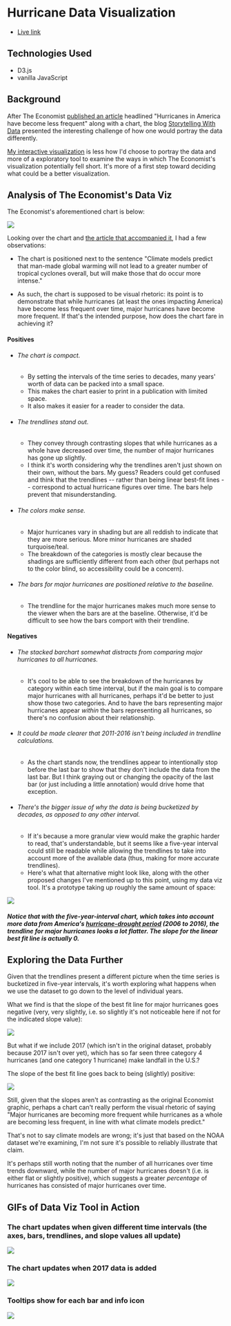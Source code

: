# Hurricane Data Visualization
* [Live link][live-link]

## Technologies Used
* D3.js
* vanilla JavaScript


## Background

After The Economist [published an article][economist-link] headlined "Hurricanes in America have become less frequent" along with a chart, the blog [Storytelling With Data][storytelling-with-data-link] presented the interesting challenge of how one would portray the data differently.

[My interactive visualization][live-link] is less how I'd choose to portray the data and more of a exploratory tool to examine the ways in which The Economist's visualization potentially fell short. It's more of a first step toward deciding what could be a better visualization.

## Analysis of The Economist's Data Viz

The Economist's aforementioned chart is below:

<img src="./economist-stacked-barchart.png"></img>

Looking over the chart and [the article that accompanied it][economist-link], I had a few observations:
* The chart is positioned next to the sentence "Climate models predict that man-made global warming will not lead to a greater number of tropical cyclones overall, but will make those that do occur more intense."

* As such, the chart is supposed to be visual rhetoric: its point is to demonstrate that while hurricanes (at least the ones impacting America) have become less frequent over time, major hurricanes have become more frequent. If that's the intended purpose, how does the chart fare in achieving it?

#### Positives
* ###### The chart is compact.
  * By setting the intervals of the time series to decades, many years' worth of data can be packed into a small space.
  * This makes the chart easier to print in a publication with limited space.
  * It also makes it easier for a reader to consider the data.
* ###### The trendlines stand out.
  * They convey through contrasting slopes that while hurricanes as a whole have decreased over time, the number of major hurricanes has gone up slightly.
  * I think it's worth considering why the trendlines aren't just shown on their own, without the bars. My guess? Readers could get confused and think that the trendlines -- rather than being linear best-fit lines -- correspond to actual hurricane figures over time. The bars help prevent that misunderstanding.
* ###### The colors make sense.
  * Major hurricanes vary in shading but are all reddish to indicate that they are more serious. More minor hurricanes are shaded turquoise/teal.
  * The breakdown of the categories is mostly clear because the shadings are sufficiently different from each other (but perhaps not to the color blind, so accessibility could be a concern).
* ###### The bars for major hurricanes are positioned relative to the baseline.
  * The trendline for the major hurricanes makes much more sense to the viewer when the bars are at the baseline. Otherwise, it'd be difficult to see how the bars comport with their trendline.

#### Negatives
* ###### The stacked barchart somewhat distracts from comparing major hurricanes to all hurricanes.
  * It's cool to be able to see the breakdown of the hurricanes by category within each time interval, but if the main goal is to compare major hurricanes with all hurricanes, perhaps it'd be better to just show those two categories. And to have the bars representing major hurricanes appear _within_ the bars representing all hurricanes, so there's no confusion about their relationship.
* ###### It could be made clearer that 2011-2016 isn't being included in trendline calculations.
  * As the chart stands now, the trendlines appear to intentionally stop before the last bar to show that they don't include the data from the last bar. But I think graying out or changing the opacity of the last bar (or just including a little annotation) would drive home that exception.
* ###### There's the bigger issue of why the data is being bucketized by decades, as opposed to any other interval.
  * If it's because a more granular view would make the graphic harder to read, that's understandable, but it seems like a five-year interval could still be readable while allowing the trendlines to take into account more of the available data (thus, making for more accurate trendlines).
  * Here's what that alternative might look like, along with the other proposed changes I've mentioned up to this point, using my data viz tool. It's a prototype taking up roughly the same amount of space:

<img src="./five-year-interval-chart.png"></img>

##### Notice that with the five-year-interval chart, which takes into account more data from America's [hurricane-drought period][wapo-link] (2006 to 2016), the trendline for major hurricanes looks a lot flatter. The slope for the linear best fit line is actually 0.

## Exploring the Data Further

Given that the trendlines present a different picture when the time series is bucketized in five-year intervals, it's worth exploring what happens when we use the dataset to go down to the level of individual years.

What we find is that the slope of the best fit line for major hurricanes goes negative (very, very slightly, i.e. so slightly it's not noticeable here if not for the indicated slope value):

<img src="./one-year-interval-chart.png"></img>

But what if we include 2017 (which isn't in the original dataset, probably because 2017 isn't over yet), which has so far seen three category 4 hurricanes (and one category 1 hurricane) make landfall in the U.S.?

The slope of the best fit line goes back to being (slightly) positive:

<img src="./one-year-interval-chart-plus-2017.png"></img>

Still, given that the slopes aren't as contrasting as the original Economist graphic, perhaps a chart can't really perform the visual rhetoric of saying "Major hurricanes are becoming more frequent while hurricanes as a whole are becoming less frequent, in line with what climate models predict."

That's not to say climate models are wrong; it's just that based on the NOAA dataset we're examining, I'm not sure it's possible to reliably illustrate that claim.

It's perhaps still worth noting that the number of all hurricanes over time trends downward, while the number of major hurricanes doesn't (i.e. is either flat or slightly positive), which suggests a greater _percentage_ of hurricanes has consisted of major hurricanes over time.

[storytelling-with-data-link]: http://www.storytellingwithdata.com/blog/2017/9/13/how-would-you-show-this-data

[economist-link]: https://www.economist.com/blogs/graphicdetail/2017/09/daily-chart-5

[live-link]: https://jclin2013.github.io/HurricaneDataViz/

[wapo-link]: https://www.washingtonpost.com/news/capital-weather-gang/wp/2016/08/04/the-u-s-coast-is-in-an-unprecedented-hurricane-drought-why-this-is-terrifying/?utm_term=.e33cb80cb4ff

## GIFs of Data Viz Tool in Action

### The chart updates when given different time intervals (the axes, bars, trendlines, and slope values all update)

<img src="./chart-interval-change.gif"></img>

### The chart updates when 2017 data is added

<img src="./chart-2017-change.gif"></img>

### Tooltips show for each bar and info icon

<img src="./chart-tooltips-demo.gif"></img>
